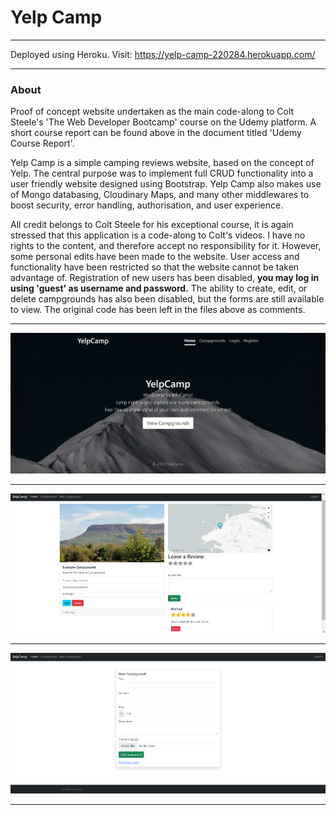 # Yelp Camp

---
Deployed using Heroku. Visit: https://yelp-camp-220284.herokuapp.com/

---

### About
Proof of concept website undertaken as the main code-along to Colt Steele's 'The Web Developer Bootcamp' course on the Udemy platform. A short course report can be found above in the document titled 'Udemy Course Report'.

Yelp Camp is a simple camping reviews website, based on the concept of Yelp. The central purpose was to implement full CRUD functionality into a user friendly website designed using Bootstrap. Yelp Camp also makes use of Mongo databasing, Cloudinary Maps, and many other middlewares to boost security, error handling, authorisation, and user experience. 

All credit belongs to Colt Steele for his exceptional course, it is again stressed that this application is a code-along to Colt's videos. I have no rights to the content, and therefore accept no responsibility for it. However, some personal edits have been made to the website. User access and functionality have been restricted so that the website cannot be taken advantage of. Registration of new users has been disabled, **you may log in using 'guest' as username and password.** The ability to create, edit, or delete campgrounds has also been disabled, but the forms are still available to view. The original code has been left in the files above as comments. 

--- 

![alt text](readMeImgs/yelpCampHome.png)

---

![alt text](readMeImgs/yelpCampShow.png)

---

![alt text](readMeImgs/yelpCampNew.png)

---
